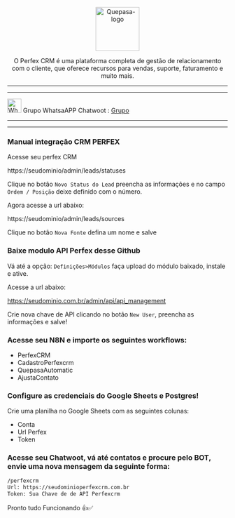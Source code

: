 <p align="center">
	<img src="https://github.com/EngajamentoFlow/perfexquepasa/blob/main/perfex-crm-logo.jpg" alt="Quepasa-logo" width="100" />	
	<p align="center">O Perfex CRM é uma plataforma completa de gestão de relacionamento com o cliente, que oferece recursos para vendas, suporte, faturamento e muito mais.</p>
</p>
<hr />
<p align="left">
</p>
<hr />
<p align="left">
	<img src="https://whatsapp.com/favicon.ico" alt="WhatsAPP-logo" width="32" />
	<span>Grupo WhatsaAPP Chatwoot : </span>
	<a href="https://chat.whatsapp.com/CLKge3hmHmmBcIL04mBzmT" target="_blank">Grupo</a>
<hr />
<hr />

### Manual integração CRM PERFEX

Acesse seu perfex CRM

https://seudominio/admin/leads/statuses

Clique no botão `Novo Status do Lead` preencha as informações e no campo `Ordem / Posição` deixe definido com o número.

Agora acesse a url abaixo:

https://seudominio/admin/leads/sources

Clique no botão `Nova Fonte` defina um nome e salve

### Baixe modulo API Perfex desse Github

Vá até a opção: `Definições>Módulos` faça upload do módulo baixado, instale e ative.

Acesse a url abaixo:

https://seudominio.com.br/admin/api/api_management

Crie nova chave de API clicando no botão `New User`, preencha as informações e salve!

### Acesse seu N8N e importe os seguintes workflows:

- PerfexCRM
- CadastroPerfexcrm
- QuepasaAutomatic
- AjustaContato

### Configure as credenciais do Google Sheets e Postgres!

Crie uma planilha no Google Sheets com as seguintes colunas:
- Conta
- Url Perfex
- Token

### Acesse seu Chatwoot, vá até contatos e procure pelo BOT, envie uma nova mensagem da seguinte forma:

```bash
/perfexcrm
Url: https://seudominioperfexcrm.com.br
Token: Sua Chave de de API Perfexcrm
```

Pronto tudo Funcionando 👍✅
